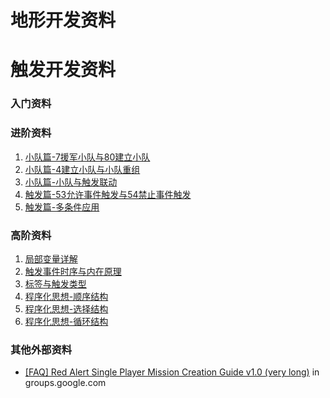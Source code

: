 # 地形开发资料

# 触发开发资料
### 入门资料
### 进阶资料
1. [小队篇-7援军小队与80建立小队](地图资料-7援军小队与80建立小队)
2. [小队篇-4建立小队与小队重组](地图资料-4建立小队与小队重组)
3. [小队篇-小队与触发联动](地图资料-小队与触发联动)
4. [触发篇-53允许事件触发与54禁止事件触发](地图资料-53允许事件触发与54禁止事件触发)
5. [触发篇-多条件应用](触发篇-多条件应用)

### 高阶资料
1. [局部变量详解](./地图资料-局部变量详解.md)
2. [触发事件时序与内在原理](地图资料-触发事件时序与内在原理.md)
2. [标签与触发类型](地图资料-标签与触发类型.md)
3. [程序化思想-顺序结构](地图资料-程序化顺序结构思想.md)
4. [程序化思想-选择结构](地图资料-程序化选择结构思想.md)
5. [程序化思想-循环结构](地图资料-程序化循环结构思想.md)


### 其他外部资料
- [
[FAQ] Red Alert Single Player Mission Creation Guide v1.0 (very long)](./外部资料-Red%20Alert%20Single%20Player%20Mission%20Creation%20Guide%20v1.0.md) in groups.google.com